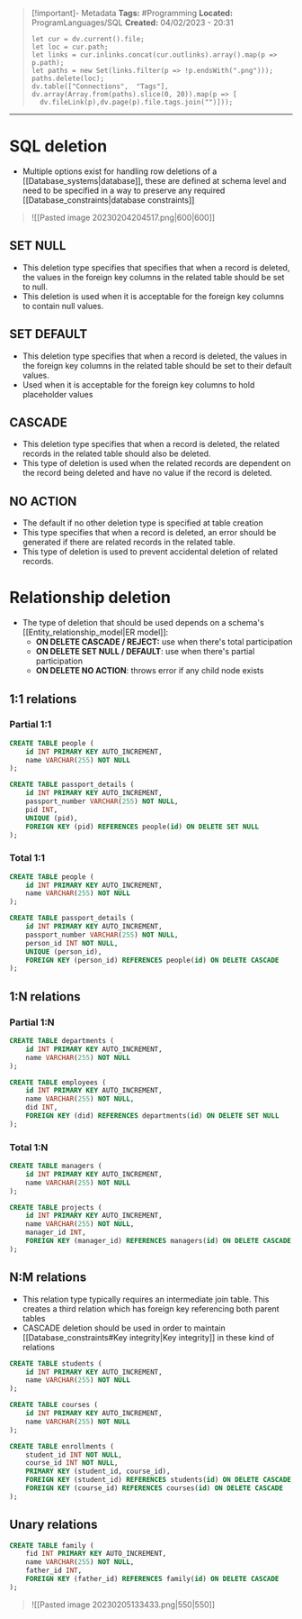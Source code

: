 > [!important]- Metadata
> **Tags:** #Programming 
> **Located:** ProgramLanguages/SQL
> **Created:** 04/02/2023 - 20:31
> ```dataviewjs
>let cur = dv.current().file;
>let loc = cur.path;
>let links = cur.inlinks.concat(cur.outlinks).array().map(p => p.path);
>let paths = new Set(links.filter(p => !p.endsWith(".png")));
>paths.delete(loc);
>dv.table(["Connections",  "Tags"], dv.array(Array.from(paths).slice(0, 20)).map(p => [
>   dv.fileLink(p),dv.page(p).file.tags.join("")]));
> ```

___
# SQL deletion
- Multiple options exist for handling row deletions of a [[Database_systems|database]], these are defined at schema level and need to be specified in a way to preserve any required [[Database_constraints|database constraints]] 

> ![[Pasted image 20230204204517.png|600|600]]

## SET NULL
- This deletion type specifies that specifies that when a record is deleted, the values in the foreign key columns in the related table should be set to null. 
- This deletion is used when it is acceptable for the foreign key columns to contain null values.

## SET DEFAULT
- This deletion type specifies that when a record is deleted, the values in the foreign key columns in the related table should be set to their default values.
- Used when it is acceptable for the foreign key columns to hold placeholder values

## CASCADE
- This deletion type specifies that when a record is deleted, the related records in the related table should also be deleted.
- This type of deletion is used when the related records are dependent on the record being deleted and have no value if the record is deleted.

## NO ACTION
- The default if no other deletion type is specified at table creation
- This type specifies that when a record is deleted, an error should be generated if there are related records in the related table. 
- This type of deletion is used to prevent accidental deletion of related records.
# Relationship deletion 
- The type of deletion that should be used depends on a schema's [[Entity_relationship_model|ER model]]:
    - **ON DELETE CASCADE / REJECT:** use when there's total participation
    - **ON DELETE SET NULL / DEFAULT**: use when there's partial participation
    - **ON DELETE NO ACTION**: throws error if any child node exists 

## 1:1 relations 
### Partial 1:1
```sql
CREATE TABLE people (
    id INT PRIMARY KEY AUTO_INCREMENT,
    name VARCHAR(255) NOT NULL
);

CREATE TABLE passport_details (
    id INT PRIMARY KEY AUTO_INCREMENT,
    passport_number VARCHAR(255) NOT NULL,
    pid INT,
    UNIQUE (pid),
    FOREIGN KEY (pid) REFERENCES people(id) ON DELETE SET NULL
);
```


### Total 1:1
```sql
CREATE TABLE people (
    id INT PRIMARY KEY AUTO_INCREMENT,
    name VARCHAR(255) NOT NULL
);

CREATE TABLE passport_details (
    id INT PRIMARY KEY AUTO_INCREMENT,
    passport_number VARCHAR(255) NOT NULL,
    person_id INT NOT NULL,
    UNIQUE (person_id),
    FOREIGN KEY (person_id) REFERENCES people(id) ON DELETE CASCADE
);
```

## 1:N relations
### Partial 1:N
```sql
CREATE TABLE departments (
    id INT PRIMARY KEY AUTO_INCREMENT,
    name VARCHAR(255) NOT NULL
);

CREATE TABLE employees (
    id INT PRIMARY KEY AUTO_INCREMENT,
    name VARCHAR(255) NOT NULL,
    did INT,
    FOREIGN KEY (did) REFERENCES departments(id) ON DELETE SET NULL
);
```
### Total 1:N

```sql
CREATE TABLE managers (
    id INT PRIMARY KEY AUTO_INCREMENT,
    name VARCHAR(255) NOT NULL
);

CREATE TABLE projects (
    id INT PRIMARY KEY AUTO_INCREMENT,
    name VARCHAR(255) NOT NULL,
    manager_id INT,
    FOREIGN KEY (manager_id) REFERENCES managers(id) ON DELETE CASCADE
);
```

## N:M relations 
- This relation type typically requires an intermediate join table. This creates a third relation which has foreign key referencing both parent tables 
- CASCADE deletion should be used in order to maintain [[Database_constraints#Key integrity|Key integrity]] in these kind of relations
```sql
CREATE TABLE students (
    id INT PRIMARY KEY AUTO_INCREMENT,
    name VARCHAR(255) NOT NULL
);

CREATE TABLE courses (
    id INT PRIMARY KEY AUTO_INCREMENT,
    name VARCHAR(255) NOT NULL
);

CREATE TABLE enrollments (
    student_id INT NOT NULL,
    course_id INT NOT NULL,
    PRIMARY KEY (student_id, course_id),
    FOREIGN KEY (student_id) REFERENCES students(id) ON DELETE CASCADE,
    FOREIGN KEY (course_id) REFERENCES courses(id) ON DELETE CASCADE
);
```
## Unary relations 

```sql
CREATE TABLE family (
    fid INT PRIMARY KEY AUTO_INCREMENT,
    name VARCHAR(255) NOT NULL,
    father_id INT,
    FOREIGN KEY (father_id) REFERENCES family(id) ON DELETE CASCADE
);
```
> ![[Pasted image 20230205133433.png|550|550]]

